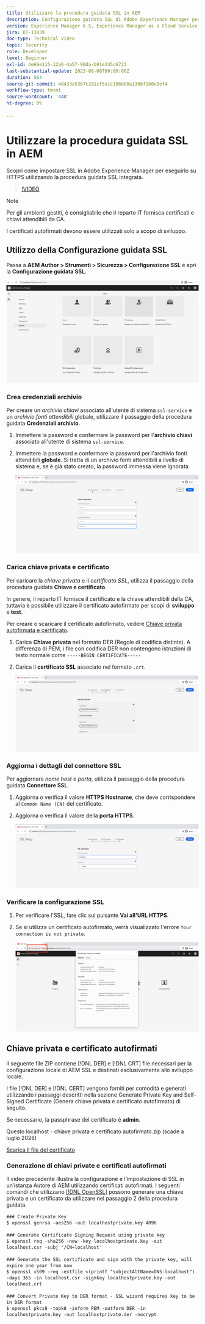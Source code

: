 ```yaml
---
title: Utilizzare la procedura guidata SSL in AEM
description: Configurazione guidata SSL di Adobe Experience Manager per semplificare la configurazione di un’istanza AEM da eseguire su HTTPS.
version: Experience Manager 6.5, Experience Manager as a Cloud Service
jira: KT-13839
doc-type: Technical Video
topic: Security
role: Developer
level: Beginner
exl-id: 4e69e115-12a6-4a57-90da-b91e345c6723
last-substantial-update: 2023-08-08T00:00:00Z
duration: 564
source-git-commit: 48433a5367c281cf5a1c106b08a1306f1b0e8ef4
workflow-type: tm+mt
source-wordcount: '448'
ht-degree: 0%

---
```


# Utilizzare la procedura guidata SSL in AEM

Scopri come impostare SSL in Adobe Experience Manager per eseguirlo su HTTPS utilizzando la procedura guidata SSL integrata.

>[!VIDEO](https://video.tv.adobe.com/v/17993?quality=12&learn=on)


>[!NOTE]
>
>Per gli ambienti gestiti, è consigliabile che il reparto IT fornisca certificati e chiavi attendibili da CA.
>
>I certificati autofirmati devono essere utilizzati solo a scopo di sviluppo.

## Utilizzo della Configurazione guidata SSL

Passa a __AEM Author > Strumenti > Sicurezza > Configurazione SSL__ e apri la __Configurazione guidata SSL__.

![Configurazione guidata SSL](assets/use-the-ssl-wizard/ssl-config-wizard.png)

### Crea credenziali archivio

Per creare un _archivio chiavi_ associato all&#39;utente di sistema `ssl-service` e un _archivio fonti attendibili_ globale, utilizzare il passaggio della procedura guidata __Credenziali archivio__.

1. Immettere la password e confermare la password per l&#39;__archivio chiavi__ associato all&#39;utente di sistema `ssl-service`.
1. Immettere la password e confermare la password per l&#39;archivio fonti attendibili __globale__. Si tratta di un archivio fonti attendibili a livello di sistema e, se è già stato creato, la password immessa viene ignorata.

   ![Configurazione SSL - Archivia credenziali](assets/use-the-ssl-wizard/store-credentials.png)

### Carica chiave privata e certificato

Per caricare la _chiave privata_ e il _certificato SSL_, utilizza il passaggio della procedura guidata __Chiave e certificato__.

In genere, il reparto IT fornisce il certificato e la chiave attendibili della CA, tuttavia è possibile utilizzare il certificato autofirmato per scopi di __sviluppo__ e __test__.

Per creare o scaricare il certificato autofirmato, vedere [Chiave privata autofirmata e certificato](#self-signed-private-key-and-certificate).

1. Carica __Chiave privata__ nel formato DER (Regole di codifica distinte). A differenza di PEM, i file con codifica DER non contengono istruzioni di testo normale come `-----BEGIN CERTIFICATE-----`
1. Carica il __certificato SSL__ associato nel formato `.crt`.

   ![Configurazione SSL - Chiave privata e certificato](assets/use-the-ssl-wizard/privatekey-and-certificate.png)

### Aggiorna i dettagli del connettore SSL

Per aggiornare _nome host_ e _porta_, utilizza il passaggio della procedura guidata __Connettore SSL__.

1. Aggiorna o verifica il valore __HTTPS Hostname__, che deve corrispondere al `Common Name (CN)` del certificato.
1. Aggiorna o verifica il valore della __porta HTTPS__.

   ![Configurazione SSL - Dettagli connettore SSL](assets/use-the-ssl-wizard/ssl-connector-details.png)

### Verificare la configurazione SSL

1. Per verificare l&#39;SSL, fare clic sul pulsante __Vai all&#39;URL HTTPS__.
1. Se si utilizza un certificato autofirmato, verrà visualizzato l&#39;errore `Your connection is not private`.

   ![Configurazione SSL - Verifica AEM tramite HTTPS](assets/use-the-ssl-wizard/verify-aem-over-ssl.png)

## Chiave privata e certificato autofirmati

Il seguente file ZIP contiene [!DNL DER] e [!DNL CRT] file necessari per la configurazione locale di AEM SSL e destinati esclusivamente allo sviluppo locale.

I file [!DNL DER] e [!DNL CERT] vengono forniti per comodità e generati utilizzando i passaggi descritti nella sezione Generate Private Key and Self-Signed Certificate (Genera chiave privata e certificato autofirmato) di seguito.

Se necessario, la passphrase del certificato è **admin**.

Questo localhost - chiave privata e certificato autofirmato.zip (scade a luglio 2028)

[Scarica il file del certificato](assets/use-the-ssl-wizard/certificate.zip)

### Generazione di chiavi private e certificati autofirmati

Il video precedente illustra la configurazione e l’impostazione di SSL in un’istanza Autore di AEM utilizzando certificati autofirmati. I seguenti comandi che utilizzano [[!DNL OpenSSL]](https://www.openssl.org/) possono generare una chiave privata e un certificato da utilizzare nel passaggio 2 della procedura guidata.

```shell
### Create Private Key
$ openssl genrsa -aes256 -out localhostprivate.key 4096

### Generate Certificate Signing Request using private key
$ openssl req -sha256 -new -key localhostprivate.key -out localhost.csr -subj '/CN=localhost'

### Generate the SSL certificate and sign with the private key, will expire one year from now
$ openssl x509 -req -extfile <(printf "subjectAltName=DNS:localhost") -days 365 -in localhost.csr -signkey localhostprivate.key -out localhost.crt

### Convert Private Key to DER format - SSL wizard requires key to be in DER format
$ openssl pkcs8 -topk8 -inform PEM -outform DER -in localhostprivate.key -out localhostprivate.der -nocrypt
```
